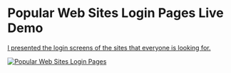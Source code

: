 # Popular Web Sites Login Pages Live Demo
<a href="https://live-demo.whoamam1.repl.co/"><p>I presented the login screens of the sites that everyone is looking for.</p>
<a href="https://live-demo.whoamam1.repl.co/">
<img src="https://raw.githubusercontent.com/cyber-4444/Popular-Web-Sites-Login-Pages/master/Popular-Web-Sites-Login-Pages.jpg" alt="Popular Web Sites Login Pages" />
</a>


